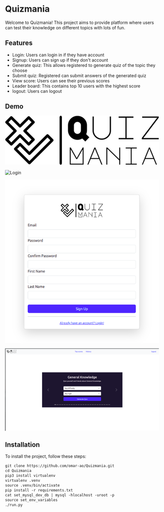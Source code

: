 # Quizmania

Welcome to Quizmania! This project aims to provide platform where users can test their knowledge on different topics with lots
of fun.

## Features

 - Login: Users can login in if they have account
 - Signup: Users can sign up if they don't account
 - Generate quiz: This allows registered to generate quiz of the topic they choose
 - Submit quiz: Registered can submit answers of the generated quiz
 - View score: Users can see their previous scores
 - Leader board: This contains top 10 users with the highest score
 - logout: Users can logout
 
## Demo

![Logo](app/static/images/quizmania-logo.png)

![Login](screenshorts/logo.png)

![Signup](screenshorts/signup.png)

![Home](screenshorts/home.png)

## Installation
To install the project, follow these steps:

```
git clone https://github.com/omar-ao/Quizmania.git
cd Quizmania
pip3 install virtualenv
virtualenv .venv
source .venv/bin/activate
pip install -r requirements.txt
cat set_mysql_dev_db | mysql -hlocalhost -uroot -p
source set_env_variables
./run.py
```

